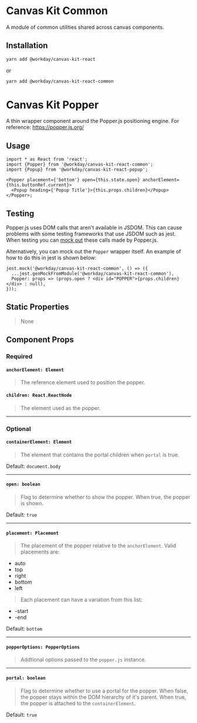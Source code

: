 # Canvas Kit Common

A module of common utilities shared across canvas components.

## Installation

```sh
yarn add @workday/canvas-kit-react
```

or

```sh
yarn add @workday/canvas-kit-react-common
```

# Canvas Kit Popper

A thin wrapper component around the Popper.js positioning engine. For reference:
https://popper.js.org/

## Usage

```tsx
import * as React from 'react';
import {Popper} from '@workday/canvas-kit-react-common';
import {Popup} from '@workday/canvas-kit-react-popup';

<Popper placement={'bottom'} open={this.state.open} anchorElement={this.buttonRef.current}>
  <Popup heading={'Popup Title'}>{this.props.children}</Popup>
</Popper>;
```

## Testing

Popper.js uses DOM calls that aren't available in JSDOM. This can cause problems with some testing
frameworks that use JSDOM such as jest. When testing you can
[mock out](https://github.com/FezVrasta/popper.js#how-to-use-popperjs-in-jest) these calls made by
Popper.js.

Alternatively, you can mock out the `Popper` wrapper itself. An example of how to do this in jest is
shown below:

```
jest.mock('@workday/canvas-kit-react-common', () => ({
  ...jest.genMockFromModule('@workday/canvas-kit-react-common'),
  Popper: props => (props.open ? <div id="POPPER">{props.children}</div> : null),
}));
```

## Static Properties

> None

## Component Props

### Required

#### `anchorElement: Element`

> The reference element used to position the popper.

#### `children: React.ReactNode`

> The element used as the popper.

---

### Optional

#### `containerElement: Element`

> The element that contains the portal children when `portal` is true.

Default: `document.body`

---

#### `open: boolean`

> Flag to determine whether to show the popper. When true, the popper is shown.

Default: `true`

---

#### `placement: Placement`

> The placement of the popper relative to the `anchorElement`. Valid placements are:

- auto
- top
- right
- bottom
- left

> Each placement can have a variation from this list:

- -start
- -end

Default: `bottom`

---

#### `popperOptions: PopperOptions`

> Addtional options passed to the `popper.js` instance.

---

#### `portal: boolean`

> Flag to determine whether to use a portal for the popper. When false, the popper stays within the
> DOM hierarchy of it's parent. When true, the popper is attached to the `containerElement`.

Default: `true`
